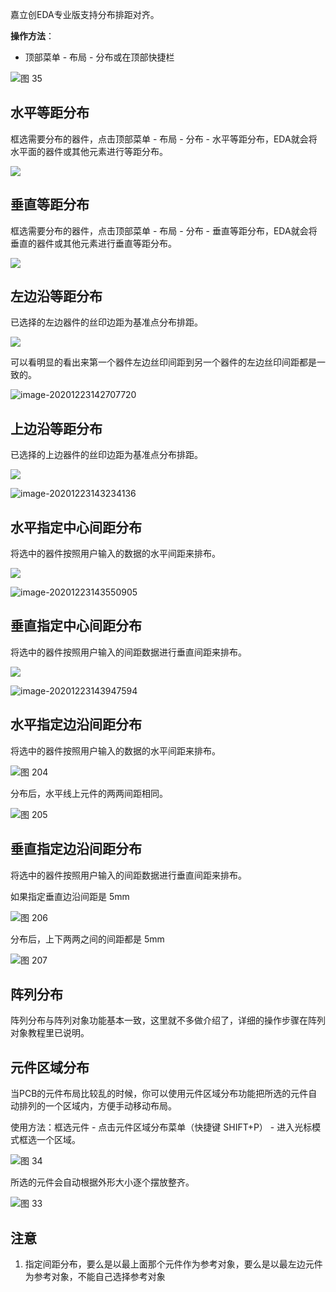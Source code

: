 嘉立创EDA专业版支持分布排距对齐。

**操作方法**：

- 顶部菜单 - 布局 - 分布或在顶部快捷栏

![图 35](https://prodocs.lceda.cn/storage/images/cn/pcb/layout-distribute/layout-distribute_20240621_172124.png)

## 水平等距分布[​](https://prodocs.lceda.cn/cn/pcb/layout-distribute/index.html#%E6%B0%B4%E5%B9%B3%E7%AD%89%E8%B7%9D%E5%88%86%E5%B8%83)

框选需要分布的器件，点击顶部菜单 - 布局 - 分布 - 水平等距分布，EDA就会将水平面的器件或其他元素进行等距分布。

![](https://prodocs.lceda.cn/storage/images/cn/pcb/layout-distribute/layout-distribute_20240621_172125.gif)

## 垂直等距分布[​](https://prodocs.lceda.cn/cn/pcb/layout-distribute/index.html#%E5%9E%82%E7%9B%B4%E7%AD%89%E8%B7%9D%E5%88%86%E5%B8%83)

框选需要分布的器件，点击顶部菜单 - 布局 - 分布 - 垂直等距分布，EDA就会将垂直的器件或其他元素进行垂直等距分布。

![](https://prodocs.lceda.cn/storage/images/cn/pcb/layout-distribute/layout-distribute_20240621_172126.gif)

## 左边沿等距分布[​](https://prodocs.lceda.cn/cn/pcb/layout-distribute/index.html#%E5%B7%A6%E8%BE%B9%E6%B2%BF%E7%AD%89%E8%B7%9D%E5%88%86%E5%B8%83)

已选择的左边器件的丝印边距为基准点分布排距。

![](https://prodocs.lceda.cn/storage/images/cn/pcb/layout-distribute/layout-distribute_20240621_172127.gif)

可以看明显的看出来第一个器件左边丝印间距到另一个器件的左边丝印间距都是一致的。

![image-20201223142707720](https://prodocs.lceda.cn/storage/images/en/pcb/layout-distribute/layout-distribute_20240621_172126.png)

## 上边沿等距分布[​](https://prodocs.lceda.cn/cn/pcb/layout-distribute/index.html#%E4%B8%8A%E8%BE%B9%E6%B2%BF%E7%AD%89%E8%B7%9D%E5%88%86%E5%B8%83)

已选择的上边器件的丝印边距为基准点分布排距。

![](https://prodocs.lceda.cn/storage/images/cn/pcb/layout-distribute/layout-distribute_20240621_172128.gif)

![image-20201223143234136](https://prodocs.lceda.cn/storage/images/cn/pcb/layout-distribute/layout-distribute_20240621_172129.png)

## 水平指定中心间距分布[​](https://prodocs.lceda.cn/cn/pcb/layout-distribute/index.html#%E6%B0%B4%E5%B9%B3%E6%8C%87%E5%AE%9A%E4%B8%AD%E5%BF%83%E9%97%B4%E8%B7%9D%E5%88%86%E5%B8%83)

将选中的器件按照用户输入的数据的水平间距来排布。

![](https://prodocs.lceda.cn/storage/images/cn/pcb/layout-distribute/layout-distribute_20240621_172130.gif)

![image-20201223143550905](https://prodocs.lceda.cn/storage/images/cn/pcb/layout-distribute/layout-distribute_20240621_172131.png)

## 垂直指定中心间距分布[​](https://prodocs.lceda.cn/cn/pcb/layout-distribute/index.html#%E5%9E%82%E7%9B%B4%E6%8C%87%E5%AE%9A%E4%B8%AD%E5%BF%83%E9%97%B4%E8%B7%9D%E5%88%86%E5%B8%83)

将选中的器件按照用户输入的间距数据进行垂直间距来排布。

![](https://prodocs.lceda.cn/storage/images/cn/pcb/layout-distribute/layout-distribute_20240621_172132.gif)

![image-20201223143947594](https://prodocs.lceda.cn/storage/images/cn/pcb/layout-distribute/layout-distribute_20240621_172133.png)

## 水平指定边沿间距分布[​](https://prodocs.lceda.cn/cn/pcb/layout-distribute/index.html#%E6%B0%B4%E5%B9%B3%E6%8C%87%E5%AE%9A%E8%BE%B9%E6%B2%BF%E9%97%B4%E8%B7%9D%E5%88%86%E5%B8%83)

将选中的器件按照用户输入的数据的水平间距来排布。

![图 204](https://prodocs.lceda.cn/storage/images/cn/pcb/layout-distribute/layout-distribute_20240621_172134.png)

分布后，水平线上元件的两两间距相同。

![图 205](https://prodocs.lceda.cn/storage/images/cn/pcb/layout-distribute/layout-distribute_20240621_172135.png)

## 垂直指定边沿间距分布[​](https://prodocs.lceda.cn/cn/pcb/layout-distribute/index.html#%E5%9E%82%E7%9B%B4%E6%8C%87%E5%AE%9A%E8%BE%B9%E6%B2%BF%E9%97%B4%E8%B7%9D%E5%88%86%E5%B8%83)

将选中的器件按照用户输入的间距数据进行垂直间距来排布。

如果指定垂直边沿间距是 5mm

![图 206](https://prodocs.lceda.cn/storage/images/cn/pcb/layout-distribute/layout-distribute_20240621_172136.png)

分布后，上下两两之间的间距都是 5mm

![图 207](https://prodocs.lceda.cn/storage/images/cn/pcb/layout-distribute/layout-distribute_20240621_172137.png)

## 阵列分布[​](https://prodocs.lceda.cn/cn/pcb/layout-distribute/index.html#%E9%98%B5%E5%88%97%E5%88%86%E5%B8%83)

阵列分布与阵列对象功能基本一致，这里就不多做介绍了，详细的操作步骤在阵列对象教程里已说明。

## 元件区域分布[​](https://prodocs.lceda.cn/cn/pcb/layout-distribute/index.html#%E5%85%83%E4%BB%B6%E5%8C%BA%E5%9F%9F%E5%88%86%E5%B8%83)

当PCB的元件布局比较乱的时候，你可以使用元件区域分布功能把所选的元件自动排列的一个区域内，方便手动移动布局。

使用方法：框选元件 - 点击元件区域分布菜单（快捷键 SHIFT+P） - 进入光标模式框选一个区域。

![图 34](https://prodocs.lceda.cn/storage/images/cn/pcb/layout-distribute/layout-distribute_20240621_172138.png)

所选的元件会自动根据外形大小逐个摆放整齐。

![图 33](https://prodocs.lceda.cn/storage/images/cn/pcb/layout-distribute/layout-distribute_20240621_172139.png)


## 注意

1. 指定间距分布，要么是以最上面那个元件作为参考对象，要么是以最左边元件为参考对象，不能自己选择参考对象
